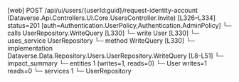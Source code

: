 [web] POST /api/ui/users/{userId:guid}/request-identity-account  (Dataverse.Api.Controllers.UI.Core.UsersController.Invite)  [L326–L334] status=201 [auth=Authentication.UserPolicy,Authentication.AdminPolicy]
  └─ calls UserRepository.WriteQuery [L330]
  └─ write User [L330]
  └─ uses_service UserRepository
    └─ method WriteQuery [L330]
      └─ implementation Dataverse.Data.Repository.Users.UserRepository.WriteQuery [L8-L51]
  └─ impact_summary
    └─ entities 1 (writes=1, reads=0)
      └─ User writes=1 reads=0
    └─ services 1
      └─ UserRepository

